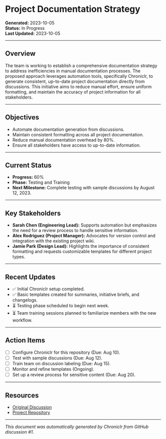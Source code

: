 # Project Documentation Strategy

**Generated:** 2023-10-05  
**Status:** In Progress  
**Last Updated:** 2023-10-05  

---

## Overview

The team is working to establish a comprehensive documentation strategy to address inefficiencies in manual documentation processes. The proposed approach leverages automation tools, specifically Chroniclr, to generate consistent, up-to-date project documentation directly from discussions. This initiative aims to reduce manual effort, ensure uniform formatting, and maintain the accuracy of project information for all stakeholders.

---

## Objectives

- Automate documentation generation from discussions.
- Maintain consistent formatting across all project documentation.
- Reduce manual documentation overhead by 80%.
- Ensure all stakeholders have access to up-to-date information.

---

## Current Status

- **Progress:** 60%  
- **Phase:** Testing and Training  
- **Next Milestone:** Complete testing with sample discussions by August 12, 2023.

---

## Key Stakeholders

- **Sarah Chen (Engineering Lead):** Supports automation but emphasizes the need for a review process to handle sensitive information.  
- **Alex Rodriguez (Project Manager):** Advocates for version control and integration with the existing project wiki.  
- **Jamie Park (Design Lead):** Highlights the importance of consistent formatting and requests customizable templates for different project types.

---

## Recent Updates

- ✅ Initial Chroniclr setup completed.  
- ✅ Basic templates created for summaries, initiative briefs, and changelogs.  
- ⏳ Testing phase scheduled to begin next week.  
- ⏳ Team training sessions planned to familiarize members with the new workflow.

---

## Action Items

- [ ] Configure Chroniclr for this repository (Due: Aug 10).  
- [ ] Test with sample discussions (Due: Aug 12).  
- [ ] Train team on discussion labeling (Due: Aug 15).  
- [ ] Monitor and refine templates (Ongoing).  
- [ ] Set up a review process for sensitive content (Due: Aug 20).  

---

## Resources

- [Original Discussion](#)  
- [Project Repository](#)  

---

*This document was automatically generated by Chroniclr from GitHub discussion #1.*